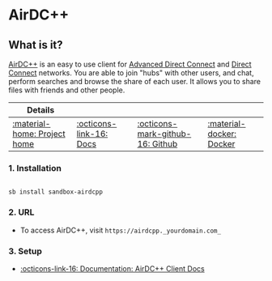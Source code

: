 # AirDC++

## What is it?

[AirDC++](https://www.airdcpp.net/) is an easy to use client for [Advanced Direct Connect](http://en.wikipedia.org/wiki/Advanced_Direct_Connect) and [Direct Connect](http://en.wikipedia.org/wiki/Direct_Connect_(file_sharing)) networks. You are able to join "hubs" with other users, and chat, perform searches and browse the share of each user. It allows you to share files with friends and other people.

| Details     |             |             |             |
|-------------|-------------|-------------|-------------|
| [:material-home: Project home ](https://www.airdcpp.net/) | [:octicons-link-16: Docs](https://airdcpp-web.github.io/docs/) | [:octicons-mark-github-16: Github](https://github.com/gangefors/docker-airdcpp-webclient) | [:material-docker: Docker ](https://hub.docker.com/r/gangefors/airdcpp-webclient/)|


### 1. Installation

``` shell

sb install sandbox-airdcpp

```

### 2. URL

- To access AirDC++, visit `https://airdcpp._yourdomain.com_`

### 3. Setup

- [:octicons-link-16: Documentation: AirDC++ Client Docs](https://airdcpp-web.github.io/docs/)
